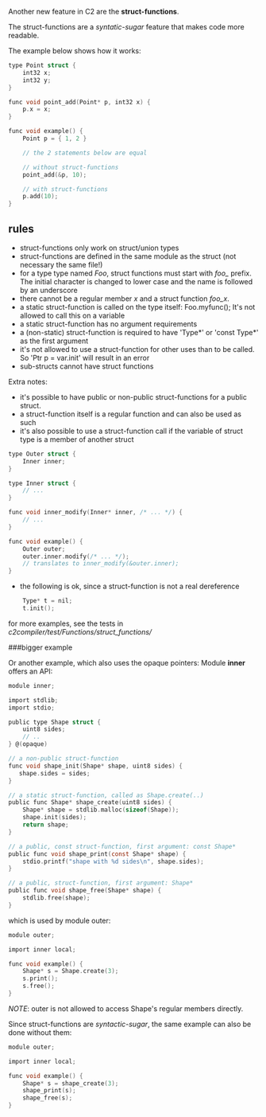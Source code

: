 
Another new feature in C2 are the __struct-functions__.

The struct-functions are a _syntatic-sugar_ feature that makes code more readable.

The example below shows how it works:

```c
type Point struct {
    int32 x;
    int32 y;
}

func void point_add(Point* p, int32 x) {
    p.x = x;
}

func void example() {
    Point p = { 1, 2 }

    // the 2 statements below are equal

    // without struct-functions
    point_add(&p, 10);

    // with struct-functions
    p.add(10);
}
```

## rules
* struct-functions only work on struct/union types
* struct-functions are defined in the same module as the struct (not necessary the same file!)
* for a type type named _Foo_, struct functions must start with _foo\__ prefix. The initial character is
    changed to lower case and the name is followed by an underscore
* there cannot be a regular member _x_ and a struct function _foo\_x_.
* a static struct-function is called on the type itself: Foo.myfunc(); It's not allowed
    to call this on a variable
* a static struct-function has no argument requirements
* a (non-static) struct-function is required to have 'Type\*' or 'const Type\*' as the first argument
* it's not allowed to use a struct-function for other uses than to be called. So 'Ptr p = var.init'
    will result in an error
* sub-structs cannot have struct functions

Extra notes:

* it's possible to have public or non-public struct-functions for a public struct.
* a struct-function itself is a regular function and can also be used as such
* it's also possible to use a struct-function call if the variable of struct type is a member of
    another struct
```c
type Outer struct {
    Inner inner;
}

type Inner struct {
    // ...
}

func void inner_modify(Inner* inner, /* ... */) {
    // ...
}

func void example() {
    Outer outer;
    outer.inner.modify(/* ... */);
    // translates to inner_modify(&outer.inner);
}
```

* the following is ok, since a struct-function is not a real dereference
```c
    Type* t = nil;
    t.init();
```

for more examples, see the tests in _c2compiler/test/Functions/struct_functions/_


###bigger example

Or another example, which also uses the opaque pointers:
Module __inner__ offers an API:

```c
module inner;

import stdlib;
import stdio;

public type Shape struct {
    uint8 sides;
    // ..
} @(opaque)

// a non-public struct-function
func void shape_init(Shape* shape, uint8 sides) {
   shape.sides = sides;
}

// a static struct-function, called as Shape.create(..)
public func Shape* shape_create(uint8 sides) {
    Shape* shape = stdlib.malloc(sizeof(Shape));
    shape.init(sides);
    return shape;
}

// a public, const struct-function, first argument: const Shape*
public func void shape_print(const Shape* shape) {
    stdio.printf("shape with %d sides\n", shape.sides);
}

// a public, struct-function, first argument: Shape*
public func void shape_free(Shape* shape) {
    stdlib.free(shape);
}
```

which is used by module outer:

```c
module outer;

import inner local;

func void example() {
    Shape* s = Shape.create(3);
    s.print();
    s.free();
}
```

_NOTE_: outer is not allowed to access Shape's regular members directly.

Since struct-functions are _syntactic-sugar_, the same example can also be done
without them:

```c
module outer;

import inner local;

func void example() {
    Shape* s = shape_create(3);
    shape_print(s);
    shape_free(s);
}
```


